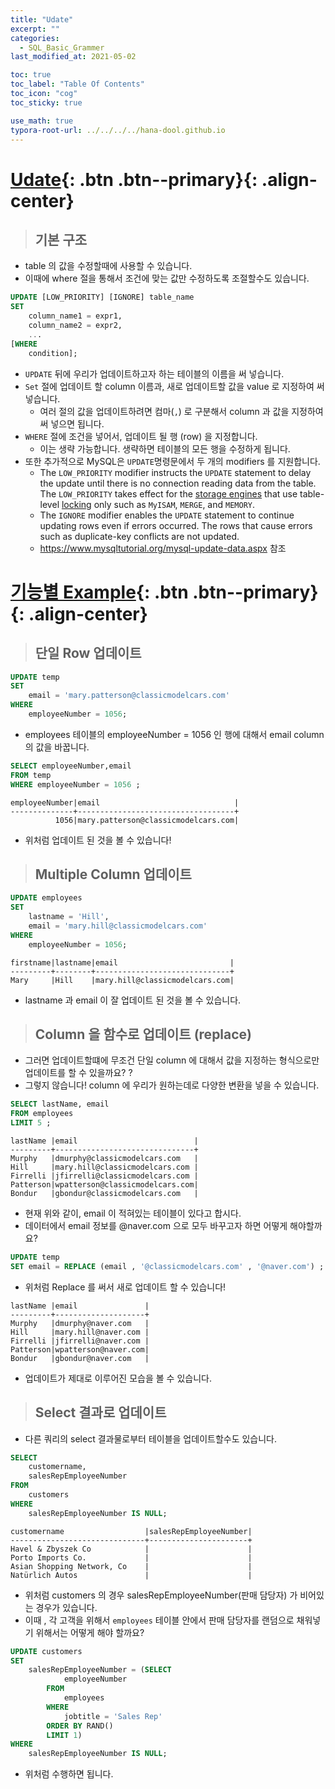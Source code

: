 ```yaml
---
title: "Udate"
excerpt: ""
categories:
  - SQL_Basic_Grammer
last_modified_at: 2021-05-02

toc: true
toc_label: "Table Of Contents"
toc_icon: "cog"
toc_sticky: true

use_math: true
typora-root-url: ../../../../hana-dool.github.io
---
```


# [Udate](#link){: .btn .btn--primary}{: .align-center}

> ## 기본 구조

- table 의 값을 수정할때에 사용할 수 있습니다.
- 이때에 where 절을 통해서 조건에 맞는 값만 수정하도록 조절할수도 있습니다. 

```sql
UPDATE [LOW_PRIORITY] [IGNORE] table_name 
SET 
    column_name1 = expr1,
    column_name2 = expr2,
    ...
[WHERE
    condition];
```

- `UPDATE` 뒤에 우리가 업데이트하고자 하는 테이블의 이름을 써 넣습니다.
- `Set` 절에 업데이트 할 column 이름과, 새로 업데이트할 값을 value 로 지정하여 써 넣습니다. 
  - 여러 절의 값을 업데이트하려면 컴마(`,`) 로 구분해서 column 과 값을 지정하여 써 넣으면 됩니다.
- `WHERE` 절에 조건을 넣어서, 업데이트 될 행 (row) 을 지정합니다.
  - 이는 생략 가능합니다. 생략하면 테이블의 모든 행을 수정하게 됩니다.
- 또한 추가적으로 MySQL은 `UPDATE`명령문에서 두 개의 modifiers 를 지원합니다.
  - The `LOW_PRIORITY` modifier instructs the `UPDATE` statement to delay the update until there is no connection reading data from the table. The `LOW_PRIORITY` takes effect for the [storage engines](https://www.mysqltutorial.org/understand-mysql-table-types-innodb-myisam.aspx) that use table-level [locking](https://www.mysqltutorial.org/mysql-table-locking/) only such as `MyISAM`, `MERGE`, and `MEMORY`.
  - The `IGNORE` modifier enables the `UPDATE` statement to continue updating rows even if errors occurred. The rows that cause errors such as duplicate-key conflicts are not updated.
  - https://www.mysqltutorial.org/mysql-update-data.aspx 참조

# [기능별 Example](#link){: .btn .btn--primary}{: .align-center}

> ## 단일 Row 업데이트

```sql
UPDATE temp 
SET 
    email = 'mary.patterson@classicmodelcars.com'
WHERE
    employeeNumber = 1056;
```

- employees 테이블의 employeeNumber = 1056 인 행에 대해서 email column 의 값을 바꿉니다. 

```sql
SELECT employeeNumber,email 
FROM temp 
WHERE employeeNumber = 1056 ;
```

```
employeeNumber|email                              |
--------------+-----------------------------------+
          1056|mary.patterson@classicmodelcars.com|
```

- 위처럼 업데이트 된 것을 볼 수 있습니다!

> ## Multiple Column 업데이트

```sql
UPDATE employees 
SET 
    lastname = 'Hill',
    email = 'mary.hill@classicmodelcars.com'
WHERE
    employeeNumber = 1056;
```

```
firstname|lastname|email                         |
---------+--------+------------------------------+
Mary     |Hill    |mary.hill@classicmodelcars.com|
```

- lastname 과 email 이 잘 업데이트 된 것을 볼 수 있습니다.

> ## Column 을 함수로 업데이트 (replace)

- 그러면 업데이트할떄에 무조건 단일 column 에 대해서 값을 지정하는 형식으로만 업데이트를 할 수 있을까요? ?
- 그렇지 않습니다! column 에 우리가 원하는데로 다양한 변환을 넣을 수 있습니다. 

```sql
SELECT lastName, email
FROM employees 
LIMIT 5 ;
```

```
lastName |email                          |
---------+-------------------------------+
Murphy   |dmurphy@classicmodelcars.com   |
Hill     |mary.hill@classicmodelcars.com |
Firrelli |jfirrelli@classicmodelcars.com |
Patterson|wpatterson@classicmodelcars.com|
Bondur   |gbondur@classicmodelcars.com   |
```

- 현재 위와 같이, email 이 적혀있는 테이블이 있다고 합시다.
- 데이터에서 email 정보를 @naver.com 으로 모두 바꾸고자 하면 어떻게 해야할까요? 

```sql
UPDATE temp 
SET email = REPLACE (email , '@classicmodelcars.com' , '@naver.com') ; 
```

- 위처럼 Replace 를 써서 새로 업데이트 할 수 있습니다!

```
lastName |email               |
---------+--------------------+
Murphy   |dmurphy@naver.com   |
Hill     |mary.hill@naver.com |
Firrelli |jfirrelli@naver.com |
Patterson|wpatterson@naver.com|
Bondur   |gbondur@naver.com   |
```

- 업데이트가 제대로 이루어진 모습을 볼 수 있습니다.

> ## Select 결과로 업데이트

- 다른 쿼리의 select 결과물로부터 테이블을 업데이트할수도 있습니다.

```sql
SELECT 
    customername, 
    salesRepEmployeeNumber
FROM
    customers
WHERE
    salesRepEmployeeNumber IS NULL;
```

```
customername                  |salesRepEmployeeNumber|
------------------------------+----------------------+
Havel & Zbyszek Co            |                      |
Porto Imports Co.             |                      |
Asian Shopping Network, Co    |                      |
Natürlich Autos               |                      |
```

- 위처럼 customers 의 경우 salesRepEmployeeNumber(판매 담당자) 가 비어있는 경우가 있습니다.
- 이때 , 각 고객을 위해서 `employees` 테이블 안에서 판매 담당자를 랜덤으로 채워넣기 위해서는 어떻게 해야 할까요? 

```sql
UPDATE customers 
SET 
    salesRepEmployeeNumber = (SELECT 
            employeeNumber
        FROM
            employees
        WHERE
            jobtitle = 'Sales Rep'
        ORDER BY RAND()
        LIMIT 1)
WHERE
    salesRepEmployeeNumber IS NULL;
```

- 위처럼 수행하면 됩니다. 

